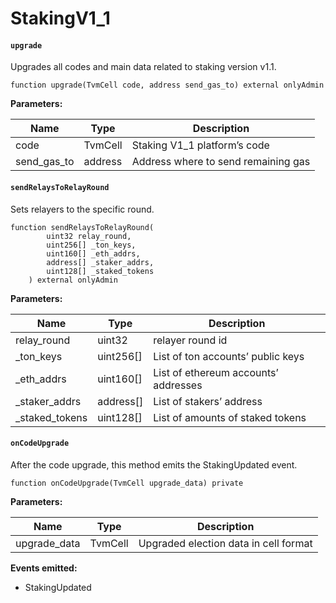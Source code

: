 # StakingV1_1

#### **`upgrade`**	

Upgrades all codes and main data related to staking version v1.1.

```
function upgrade(TvmCell code, address send_gas_to) external onlyAdmin
```

**Parameters:**

| Name        | Type    | Description                         |
|-------------|---------|-------------------------------------|
| code        | TvmCell | Staking V1_1 platform’s code        |
| send_gas_to | address | Address where to send remaining gas |

#### **`sendRelaysToRelayRound`**	

Sets relayers to the specific round.

```
function sendRelaysToRelayRound(
        uint32 relay_round,
        uint256[] _ton_keys,
        uint160[] _eth_addrs,
        address[] _staker_addrs,
        uint128[] _staked_tokens
    ) external onlyAdmin
```

**Parameters:**

| Name           | Type      | Description                          |
|----------------|-----------|--------------------------------------|
| relay_round    | uint32    | relayer round id                     |
| _ton_keys      | uint256[] | List of ton accounts’ public keys    |
| _eth_addrs     | uint160[] | List of ethereum accounts’ addresses |
| _staker_addrs  | address[] | List of stakers’ address             |
| _staked_tokens | uint128[] | List of amounts of staked tokens     |


#### **`onCodeUpgrade`**

After the code upgrade, this method emits the StakingUpdated event.

```
function onCodeUpgrade(TvmCell upgrade_data) private
```

**Parameters:**

| Name         | Type    | Description                           |
|--------------|---------|---------------------------------------|
| upgrade_data | TvmCell | Upgraded election data in cell format |

**Events emitted:**
- StakingUpdated

